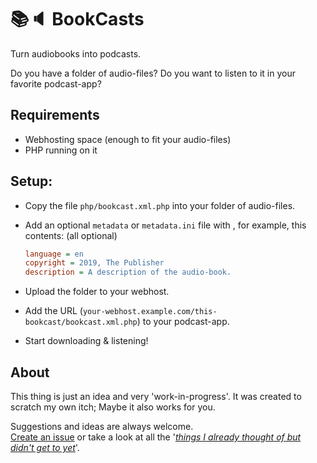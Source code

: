 📚🔈 BookCasts
==============

Turn audiobooks into podcasts.  

Do you have a folder of audio-files?
Do you want to listen to it in your favorite podcast-app?

## Requirements
- Webhosting space (enough to fit your audio-files)
- PHP running on it

## Setup:
- Copy the file `php/bookcast.xml.php` into your folder of audio-files.
- Add an optional `metadata` or `metadata.ini` file with , for example, this contents: (all optional)
  ```ini
  language = en
  copyright = 2019, The Publisher
  description = A description of the audio-book.
  ```

- Upload the folder to your webhost.
- Add the URL (`your-webhost.example.com/this-bookcast/bookcast.xml.php`) to your podcast-app.
- Start downloading & listening!


## About
This thing is just an idea and very 'work-in-progress'.
It was created to scratch my own itch; Maybe it also works for you.

Suggestions and ideas are always welcome.  
[Create an issue](https://github.com/elwinschmitz/bookcasts/issues/new)
 or take a look at all the '_[things I already thought of but didn't get to yet](https://github.com/elwinschmitz/bookcasts/projects)_'.
